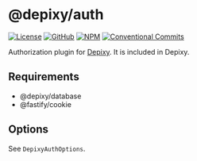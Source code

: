 # @depixy/auth

[![License][license-badge]][license] [![GitHub][github-badge]][github] [![NPM][npm-badge]][npm] [![Conventional Commits][conventional-commits-badge]][conventional-commits]

Authorization plugin for [Depixy][depixy]. It is included in Depixy.

## Requirements

- @depixy/database
- @fastify/cookie

## Options

See `DepixyAuthOptions`.

[depixy]: https://github.com/depixy/depixy
[conventional-commits]: https://conventionalcommits.org
[conventional-commits-badge]: https://img.shields.io/badge/Conventional%20Commits-1.0.0-yellow.svg
[license]: ./LICENSE
[license-badge]: https://img.shields.io/github/license/depixy/auth?label=License
[npm]: https://www.npmjs.com/package/@depixy/auth
[npm-badge]: https://img.shields.io/npm/v/@depixy/auth
[github]: https://github.com/depixy/auth
[github-badge]: https://img.shields.io/github/package-json/v/depixy/auth?label=GitHub
